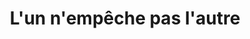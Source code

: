 ---
title: "L'un n'empêche pas l'autre"
url: /argeles-gazost/lun-nempeche-pas-lautre/
shop: légumes
---